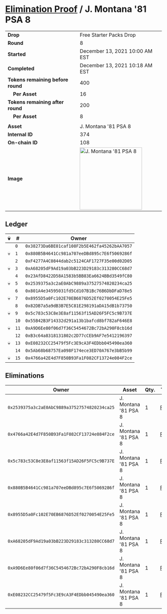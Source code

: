 # [Elimination Proof](./readme.md) / J. Montana &#039;81 PSA 8

|||
|---|---|
| **Drop** | Free Starter Packs Drop |
| **Round** | 8 |
| **Started** | December 13, 2021 10:00 AM EST |
| **Completed** | December 13, 2021 10:18 AM EST |
| **Tokens remaining before round** | 400 |
| **&nbsp;&nbsp;&nbsp;&nbsp;Per Asset** | 16 |
| **Tokens remaining after round** | 200 |
| **&nbsp;&nbsp;&nbsp;&nbsp;Per Asset** | 8 |
| | |
| **Asset** | J. Montana &#039;81 PSA 8 |
| **Internal ID** | 374 |
| **On-chain ID** | 108 |
| **Image** | <img src="https://tcdn.blokpax.com/95048cbb-7e8d-45cf-a5a7-13517ca06e74/cbec3467bef94536acd1b4e9d678a0681b2387910b64bf491383f231d49e22fc.jpg" height="200" alt="J. Montana &#039;81 PSA 8" /> |

## Ledger

| 💀 | # | Owner |
| --- | --- | --- |
|  | `0` | `0x38273Da6BE01caf108F2b5E462fa45262bAA7057` |
| 💀 | `1` | `0x880B5B4641Cc981a707eeDBd895c7E6f5069286f` |
|  | `2` | `0xF4277A4C0844dab2c5124CAF1727F35e00d02D05` |
| 💀 | `3` | `0xA68205dF9Ad19a03bB223D29183c313280CC68d7` |
|  | `4` | `0x23AfD8422D58A1583b5BB83Ea6624BBd3549fC80` |
| 💀 | `5` | `0x2539375a3c2aE0AbC9889a37527574820234ca25` |
|  | `6` | `0x801A4e34595031fd5Cd107B1Bc76B6DbDFaD78e5` |
| 💀 | `7` | `0x8955D5a0Fc102E70EB6876D52Ef0270054E25Fe5` |
|  | `8` | `0x82DB7a5a9dB3B7E5C81E298191aDA15dB1b73750` |
| 💀 | `9` | `0x5c783c53C8e3E8af11563f15AD26F5FC5c9B737E` |
|  | `10` | `0x55B42B3F14332d291a13b1bafcd8bf782aF646E8` |
| 💀 | `11` | `0xA9D6Ee80f06d7f36C5454672Bc72bA290F8cb16d` |
|  | `12` | `0xB3c64a8318131802c2D77cCEb9AF7e5412196397` |
| 💀 | `13` | `0xE08232CC25479f5Fc3E9cA3F4EDbb045490ea360` |
|  | `14` | `0x5Ab68b68757Ea098F174ece3ED70A767e3bB5b99` |
| 💀 | `15` | `0x4766a42E4d7F850B93Fa1F082CF13724e084F2ce` |


## Eliminations

| Owner | Asset | Qty. | Transaction |
| --- | --- | --- | --- |
| `0x2539375a3c2aE0AbC9889a37527574820234ca25` | J. Montana '81 PSA 8 | 1 | [Polygonscan](https://polygonscan.com/tx/0x41595a09f5b02c55947eb8c2e1f800e0889d5fb156db7e27880e57a825d710d2) |
| `0x4766a42E4d7F850B93Fa1F082CF13724e084F2ce` | J. Montana '81 PSA 8 | 1 | [Polygonscan](https://polygonscan.com/tx/0x980ee9ada6783ae07d6ffba50fc91bb4154595ffca6928afcf11d8b2b27747f1) |
| `0x5c783c53C8e3E8af11563f15AD26F5FC5c9B737E` | J. Montana '81 PSA 8 | 1 | [Polygonscan](https://polygonscan.com/tx/0x1f16b71ccd8f65308358d5c940e978ec58448bab26cbe911dd70066d60338b41) |
| `0x880B5B4641Cc981a707eeDBd895c7E6f5069286f` | J. Montana '81 PSA 8 | 1 | [Polygonscan](https://polygonscan.com/tx/0x1444109646bda99802016a01cb2cedb3c391758589c8b060b948d94461f035e2) |
| `0x8955D5a0Fc102E70EB6876D52Ef0270054E25Fe5` | J. Montana '81 PSA 8 | 1 | [Polygonscan](https://polygonscan.com/tx/0xd3dcd24b38c64aaa4a84e945301a8b6ca7c813914d37bbb6dfba43d3ad1457aa) |
| `0xA68205dF9Ad19a03bB223D29183c313280CC68d7` | J. Montana '81 PSA 8 | 1 | [Polygonscan](https://polygonscan.com/tx/0x805cb81f697032a6a2096863fd02d78fb5d2ce9eb5f5d7c5670269c82fb67ced) |
| `0xA9D6Ee80f06d7f36C5454672Bc72bA290F8cb16d` | J. Montana '81 PSA 8 | 1 | [Polygonscan](https://polygonscan.com/tx/0x67106a70e02cd17c372092d11aad400b29ce4e692948f55d896a04029b6a738b) |
| `0xE08232CC25479f5Fc3E9cA3F4EDbb045490ea360` | J. Montana '81 PSA 8 | 1 | [Polygonscan](https://polygonscan.com/tx/0xd6ccd6e117accbac0c463d2c7dfd341fa225664bc091d024da93c7a170a7f140) |

